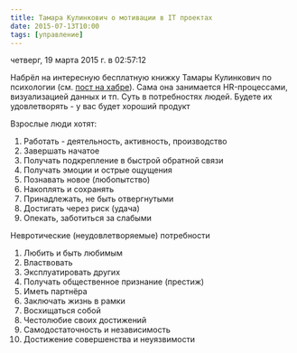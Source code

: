 ```yaml
---
title: Тамара Кулинкович о мотивации в IT проектах
date: 2015-07-13T10:00
tags: [управление]
---
```


четверг, 19 марта 2015 г. в 02:57:12

Набрёл на интересную бесплатную книжку Тамары Кулинкович по психологии (см. [пост на хабре](http://habrahabr.ru/post/165797/)). Сама она занимается HR-процессами, визуализацией данных и тп. Суть в потребностях людей. Будете их удовлетворять - у вас будет хороший продукт

<!-- truncate -->

Взрослые люди хотят:

1. Работать - деятельность, активность, производство
2. Завершать начатое
3. Получать подкрепление в быстрой обратной связи
4. Получать эмоции и острые ощущения
5. Познавать новое (любопытство)
6. Накоплять и сохранять
7. Принадлежать, не быть отвергнутыми
8. Достигать через риск (удача)
9. Опекать, заботиться за слабыми

Невротические (неудовлетворяемые) потребности

1. Любить и быть любимым
2. Властвовать
3. Эксплуатировать других
4. Получать общественное признание (престиж)
5. Иметь партнёра
6. Заключать жизнь в рамки
7. Восхищаться собой
8. Честолюбие своих достижений
9. Самодостаточность и независимость
10. Достижение совершенства и неуязвимости